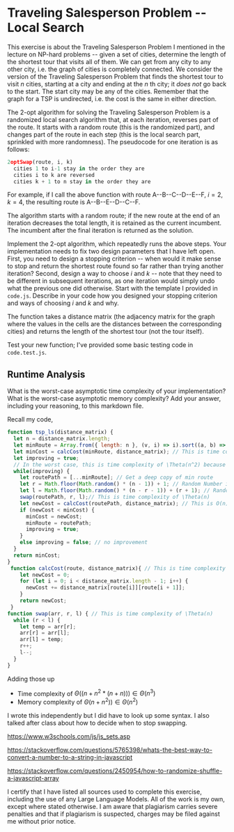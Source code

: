 # Traveling Salesperson Problem -- Local Search

This exercise is about the Traveling Salesperson Problem I mentioned in the
lecture on NP-hard problems -- given a set of cities, determine the length of
the shortest tour that visits all of them. We can get from any city to any other
city, i.e. the graph of cities is completely connected. We consider the version
of the Traveling Salesperson Problem that finds the shortest tour to visit $n$
cities, starting at a city and ending at the $n$ th city; it *does not* go
back to the start. The start city may be any of the cities. Remember that the
graph for a TSP is undirected, i.e. the cost is the same in either direction.

The 2-opt algorithm for solving the Traveling Salesperson Problem is a
randomized local search algorithm that, at each iteration, reverses part of the
route. It starts with a random route (this is the randomized part), and changes
part of the route in each step (this is the local search part, sprinkled with
more randomness). The pseudocode for one iteration is as follows:

```javascript
2optSwap(route, i, k)
  cities 1 to i-1 stay in the order they are
  cities i to k are reversed
  cities k + 1 to n stay in the order they are
```

For example, if I call the above function with route A--B--C--D--E--F, $i=2$,
$k=4$, the resulting route is A--B--E--D--C--F.

The algorithm starts with a random route; if the new route at the end of an
iteration decreases the total length, it is retained as the current incumbent.
The incumbent after the final iteration is returned as the solution.

Implement the 2-opt algorithm, which repeatedly runs the above steps. Your
implementation needs to fix two design parameters that I have left open. First,
you need to design a stopping criterion -- when would it make sense to stop and
return the shortest route found so far rather than trying another iteration?
Second, design a way to choose $i$ and $k$ -- note that they need to be
different in subsequent iterations, as one iteration would simply undo what
the previous one did otherwise. Start with the template I provided in `code.js`.
Describe in your code how you designed your stopping criterion and ways of
choosing $i$ and $k$ and why.

The function takes a distance matrix (the adjacency matrix for the graph where
the values in the cells are the distances between the corresponding cities) and
returns the length of the shortest tour (not the tour itself).

Test your new function; I've provided some basic testing code in `code.test.js`.

## Runtime Analysis

What is the worst-case asymptotic time complexity of your implementation? What
is the worst-case asymptotic memory complexity? Add your answer, including your
reasoning, to this markdown file.

Recall my code,
```js
function tsp_ls(distance_matrix) {
  let n = distance_matrix.length;
  let minRoute = Array.from({ length: n }, (v, i) => i).sort((a, b) => 0.5 - Math.random());// This is memory complexity of O(n)
  let minCost = calcCost(minRoute, distance_matrix); // This is time complexity of O(n) and memory complexity of O(1)
  let improving = true;
  // In the worst case, this is time complexity of \Theta(n^2) because it'll loop through every possible r and l choice in the order of worst to best 
  while(improving) { 
    let routePath = [...minRoute]; // Get a deep copy of min route
    let r = Math.floor(Math.random() * (n - 1)) + 1; // Random Number in the range 1 to n - 1
    let l = Math.floor(Math.random() * (n - r - 1)) + (r + 1); // Random number in the range r + 1 to n
    swap(routePath, r, l);// This is time complexity of \Theta(n)
    let newCost = calcCost(routePath, distance_matrix); // This is O(n) time complexity
    if (newCost < minCost) {
      minCost = newCost;
      minRoute = routePath;
      improving = true;
    }
    else improving = false; // no improvement
  }
  return minCost;
}
 function calcCost(route, distance_matrix){ // This is time complexity of \Theta(n)
    let newCost = 0;
    for (let i = 0; i < distance_matrix.length - 1; i++) {
      newCost += distance_matrix[route[i]][route[i + 1]];
    }
    return newCost;
 }
function swap(arr, r, l) { // This is time complexity of \Theta(n)
  while (r < l) {
    let temp = arr[r];
    arr[r] = arr[l];
    arr[l] = temp;
    r++;
    l--;
  }
}
```
Adding those up
- Time complexity of $\Theta((n + n^2 * (n + n))) \in \Theta(n^3)$
- Memory complexity of $\Theta(n + n^2)) \in \Theta(n^2)$

I wrote this independently but I did have to look up some syntax. I also talked after class about how to decide when to stop swapping.

https://www.w3schools.com/js/js_sets.asp

https://stackoverflow.com/questions/5765398/whats-the-best-way-to-convert-a-number-to-a-string-in-javascript

https://stackoverflow.com/questions/2450954/how-to-randomize-shuffle-a-javascript-array

I certify that I have listed all sources used to complete this exercise, including the use of any Large Language Models. All of the work is my own, except where stated otherwise. I am aware that plagiarism carries severe penalties and that if plagiarism is suspected, charges may be filed against me without prior notice.
